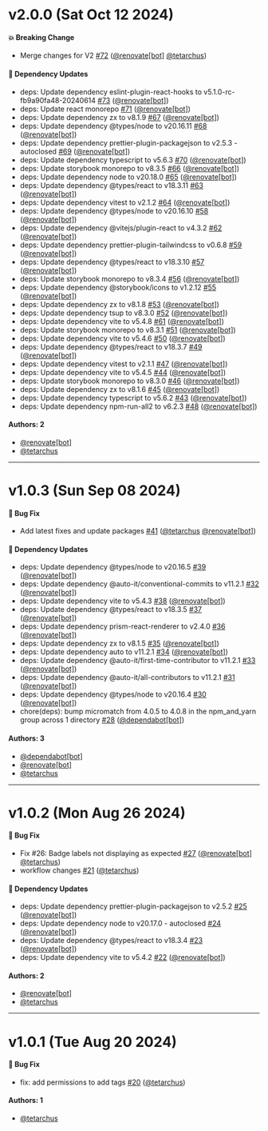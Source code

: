 # v2.0.0 (Sat Oct 12 2024)

#### 💥 Breaking Change

- Merge changes for V2 [#72](https://github.com/tetarchus/storybook-addon-badges/pull/72) ([@renovate[bot]](https://github.com/renovate[bot]) [@tetarchus](https://github.com/tetarchus))

#### 🔩 Dependency Updates

- deps: Update dependency eslint-plugin-react-hooks to v5.1.0-rc-fb9a90fa48-20240614 [#73](https://github.com/tetarchus/storybook-addon-badges/pull/73) ([@renovate[bot]](https://github.com/renovate[bot]))
- deps: Update react monorepo [#71](https://github.com/tetarchus/storybook-addon-badges/pull/71) ([@renovate[bot]](https://github.com/renovate[bot]))
- deps: Update dependency zx to v8.1.9 [#67](https://github.com/tetarchus/storybook-addon-badges/pull/67) ([@renovate[bot]](https://github.com/renovate[bot]))
- deps: Update dependency @types/node to v20.16.11 [#68](https://github.com/tetarchus/storybook-addon-badges/pull/68) ([@renovate[bot]](https://github.com/renovate[bot]))
- deps: Update dependency prettier-plugin-packagejson to v2.5.3 - autoclosed [#69](https://github.com/tetarchus/storybook-addon-badges/pull/69) ([@renovate[bot]](https://github.com/renovate[bot]))
- deps: Update dependency typescript to v5.6.3 [#70](https://github.com/tetarchus/storybook-addon-badges/pull/70) ([@renovate[bot]](https://github.com/renovate[bot]))
- deps: Update storybook monorepo to v8.3.5 [#66](https://github.com/tetarchus/storybook-addon-badges/pull/66) ([@renovate[bot]](https://github.com/renovate[bot]))
- deps: Update dependency node to v20.18.0 [#65](https://github.com/tetarchus/storybook-addon-badges/pull/65) ([@renovate[bot]](https://github.com/renovate[bot]))
- deps: Update dependency @types/react to v18.3.11 [#63](https://github.com/tetarchus/storybook-addon-badges/pull/63) ([@renovate[bot]](https://github.com/renovate[bot]))
- deps: Update dependency vitest to v2.1.2 [#64](https://github.com/tetarchus/storybook-addon-badges/pull/64) ([@renovate[bot]](https://github.com/renovate[bot]))
- deps: Update dependency @types/node to v20.16.10 [#58](https://github.com/tetarchus/storybook-addon-badges/pull/58) ([@renovate[bot]](https://github.com/renovate[bot]))
- deps: Update dependency @vitejs/plugin-react to v4.3.2 [#62](https://github.com/tetarchus/storybook-addon-badges/pull/62) ([@renovate[bot]](https://github.com/renovate[bot]))
- deps: Update dependency prettier-plugin-tailwindcss to v0.6.8 [#59](https://github.com/tetarchus/storybook-addon-badges/pull/59) ([@renovate[bot]](https://github.com/renovate[bot]))
- deps: Update dependency @types/react to v18.3.10 [#57](https://github.com/tetarchus/storybook-addon-badges/pull/57) ([@renovate[bot]](https://github.com/renovate[bot]))
- deps: Update storybook monorepo to v8.3.4 [#56](https://github.com/tetarchus/storybook-addon-badges/pull/56) ([@renovate[bot]](https://github.com/renovate[bot]))
- deps: Update dependency @storybook/icons to v1.2.12 [#55](https://github.com/tetarchus/storybook-addon-badges/pull/55) ([@renovate[bot]](https://github.com/renovate[bot]))
- deps: Update dependency zx to v8.1.8 [#53](https://github.com/tetarchus/storybook-addon-badges/pull/53) ([@renovate[bot]](https://github.com/renovate[bot]))
- deps: Update dependency tsup to v8.3.0 [#52](https://github.com/tetarchus/storybook-addon-badges/pull/52) ([@renovate[bot]](https://github.com/renovate[bot]))
- deps: Update dependency vite to v5.4.8 [#61](https://github.com/tetarchus/storybook-addon-badges/pull/61) ([@renovate[bot]](https://github.com/renovate[bot]))
- deps: Update storybook monorepo to v8.3.1 [#51](https://github.com/tetarchus/storybook-addon-badges/pull/51) ([@renovate[bot]](https://github.com/renovate[bot]))
- deps: Update dependency vite to v5.4.6 [#50](https://github.com/tetarchus/storybook-addon-badges/pull/50) ([@renovate[bot]](https://github.com/renovate[bot]))
- deps: Update dependency @types/react to v18.3.7 [#49](https://github.com/tetarchus/storybook-addon-badges/pull/49) ([@renovate[bot]](https://github.com/renovate[bot]))
- deps: Update dependency vitest to v2.1.1 [#47](https://github.com/tetarchus/storybook-addon-badges/pull/47) ([@renovate[bot]](https://github.com/renovate[bot]))
- deps: Update dependency vite to v5.4.5 [#44](https://github.com/tetarchus/storybook-addon-badges/pull/44) ([@renovate[bot]](https://github.com/renovate[bot]))
- deps: Update storybook monorepo to v8.3.0 [#46](https://github.com/tetarchus/storybook-addon-badges/pull/46) ([@renovate[bot]](https://github.com/renovate[bot]))
- deps: Update dependency zx to v8.1.6 [#45](https://github.com/tetarchus/storybook-addon-badges/pull/45) ([@renovate[bot]](https://github.com/renovate[bot]))
- deps: Update dependency typescript to v5.6.2 [#43](https://github.com/tetarchus/storybook-addon-badges/pull/43) ([@renovate[bot]](https://github.com/renovate[bot]))
- deps: Update dependency npm-run-all2 to v6.2.3 [#48](https://github.com/tetarchus/storybook-addon-badges/pull/48) ([@renovate[bot]](https://github.com/renovate[bot]))

#### Authors: 2

- [@renovate[bot]](https://github.com/renovate[bot])
- [@tetarchus](https://github.com/tetarchus)

---

# v1.0.3 (Sun Sep 08 2024)

#### 🐛 Bug Fix

- Add latest fixes and update packages [#41](https://github.com/tetarchus/storybook-addon-badges/pull/41) ([@tetarchus](https://github.com/tetarchus) [@renovate[bot]](https://github.com/renovate[bot]))

#### 🔩 Dependency Updates

- deps: Update dependency @types/node to v20.16.5 [#39](https://github.com/tetarchus/storybook-addon-badges/pull/39) ([@renovate[bot]](https://github.com/renovate[bot]))
- deps: Update dependency @auto-it/conventional-commits to v11.2.1 [#32](https://github.com/tetarchus/storybook-addon-badges/pull/32) ([@renovate[bot]](https://github.com/renovate[bot]))
- deps: Update dependency vite to v5.4.3 [#38](https://github.com/tetarchus/storybook-addon-badges/pull/38) ([@renovate[bot]](https://github.com/renovate[bot]))
- deps: Update dependency @types/react to v18.3.5 [#37](https://github.com/tetarchus/storybook-addon-badges/pull/37) ([@renovate[bot]](https://github.com/renovate[bot]))
- deps: Update dependency prism-react-renderer to v2.4.0 [#36](https://github.com/tetarchus/storybook-addon-badges/pull/36) ([@renovate[bot]](https://github.com/renovate[bot]))
- deps: Update dependency zx to v8.1.5 [#35](https://github.com/tetarchus/storybook-addon-badges/pull/35) ([@renovate[bot]](https://github.com/renovate[bot]))
- deps: Update dependency auto to v11.2.1 [#34](https://github.com/tetarchus/storybook-addon-badges/pull/34) ([@renovate[bot]](https://github.com/renovate[bot]))
- deps: Update dependency @auto-it/first-time-contributor to v11.2.1 [#33](https://github.com/tetarchus/storybook-addon-badges/pull/33) ([@renovate[bot]](https://github.com/renovate[bot]))
- deps: Update dependency @auto-it/all-contributors to v11.2.1 [#31](https://github.com/tetarchus/storybook-addon-badges/pull/31) ([@renovate[bot]](https://github.com/renovate[bot]))
- deps: Update dependency @types/node to v20.16.4 [#30](https://github.com/tetarchus/storybook-addon-badges/pull/30) ([@renovate[bot]](https://github.com/renovate[bot]))
- chore(deps): bump micromatch from 4.0.5 to 4.0.8 in the npm_and_yarn group across 1 directory [#28](https://github.com/tetarchus/storybook-addon-badges/pull/28) ([@dependabot[bot]](https://github.com/dependabot[bot]))

#### Authors: 3

- [@dependabot[bot]](https://github.com/dependabot[bot])
- [@renovate[bot]](https://github.com/renovate[bot])
- [@tetarchus](https://github.com/tetarchus)

---

# v1.0.2 (Mon Aug 26 2024)

#### 🐛 Bug Fix

- Fix #26: Badge labels not displaying as expected [#27](https://github.com/tetarchus/storybook-addon-badges/pull/27) ([@renovate[bot]](https://github.com/renovate[bot]) [@tetarchus](https://github.com/tetarchus))
- workflow changes [#21](https://github.com/tetarchus/storybook-addon-badges/pull/21) ([@tetarchus](https://github.com/tetarchus))

#### 🔩 Dependency Updates

- deps: Update dependency prettier-plugin-packagejson to v2.5.2 [#25](https://github.com/tetarchus/storybook-addon-badges/pull/25) ([@renovate[bot]](https://github.com/renovate[bot]))
- deps: Update dependency node to v20.17.0 - autoclosed [#24](https://github.com/tetarchus/storybook-addon-badges/pull/24) ([@renovate[bot]](https://github.com/renovate[bot]))
- deps: Update dependency @types/react to v18.3.4 [#23](https://github.com/tetarchus/storybook-addon-badges/pull/23) ([@renovate[bot]](https://github.com/renovate[bot]))
- deps: Update dependency vite to v5.4.2 [#22](https://github.com/tetarchus/storybook-addon-badges/pull/22) ([@renovate[bot]](https://github.com/renovate[bot]))

#### Authors: 2

- [@renovate[bot]](https://github.com/renovate[bot])
- [@tetarchus](https://github.com/tetarchus)

---

# v1.0.1 (Tue Aug 20 2024)

#### 🐛 Bug Fix

- fix: add permissions to add tags [#20](https://github.com/tetarchus/storybook-addon-badges/pull/20) ([@tetarchus](https://github.com/tetarchus))

#### Authors: 1

- [@tetarchus](https://github.com/tetarchus)
